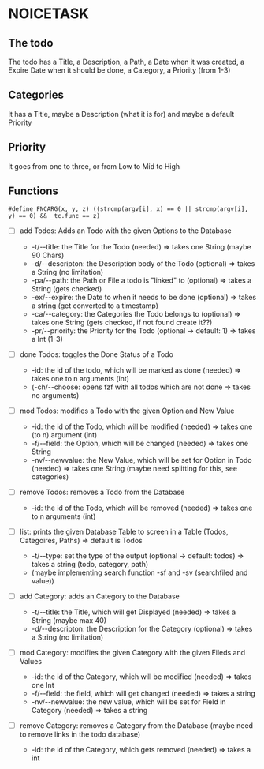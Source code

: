 # NOICETASK

## The todo

The todo has a Title, a Description, a Path, a Date when it was created, a Expire Date when it should be done, a Category, a Priority (from 1-3)

## Categories

It has a Title, maybe a Description (what it is for) and maybe a default Priority

## Priority

It goes from one to three, or from Low to Mid to High

## Functions

```
#define FNCARG(x, y, z) ((strcmp(argv[i], x) == 0 || strcmp(argv[i], y) == 0) && _tc.func == z)
```

- [ ]  add Todos: Adds an Todo with the given Options to the Database
    * -t/--title: the Title for the Todo (needed) => takes one String (maybe 90 Chars)
    * -d/--descripton: the Description body of the Todo (optional) => takes a String (no limitation)
    * -pa/--path: the Path or File a todo is "linked" to (optional) => takes a String (gets checked)
    * -ex/--expire: the Date to when it needs to be done (optional) => takes a string (get converted to a timestamp)
    * -ca/--category: the Categories the Todo belongs to (optional) => takes one String (gets checked, if not found create it??)
    * -pr/--priority: the Priority for the Todo (optional -> default: 1) => takes a Int (1-3)

- [ ]  done Todos: toggles the Done Status of a Todo
    * -id: the id of the todo, which will be marked as done (needed) => takes one to n arguments (int)
    * (-ch/--choose: opens fzf with all todos which are not done => takes no arguments)

- [ ] mod Todos: modifies a Todo with the given Option and New Value
    * -id: the id of the Todo, which will be modified (needed) => takes one (to n) argument (int)
    * -f/--field: the Option, which will be changed (needed) => takes one String
    * -nv/--newvalue: the New Value, which will be set for Option in Todo (needed) => takes one String (maybe need splitting for this, see categories)

- [ ] remove Todos: removes a Todo from the Database
    * -id: the id of the Todo, which will be removed (needed) => takes one to n arguments (int)

- [ ] list: prints the given Database Table to screen in a Table (Todos, Categoires, Paths) => default is Todos
    * -t/--type: set the type of the output (optional -> default: todos) => takes a string (todo, category, path)
    * (maybe implementing search function -sf and -sv (searchfiled and value))

- [ ] add Category: adds an Category to the Database
    * -t/--title: the Title, which will get Displayed (needed) => takes a String (maybe max 40)
    * -d/--descripton: the Description for the Category (optional) => takes a String (no limitation)

- [ ] mod Category: modifies the given Category with the given Fileds and Values
    * -id: the id of the Category, which will be modified (needed) => takes one Int
    * -f/--field: the field, which will get changed (needed) => takes a string
    * -nv/--newvalue: the new value, which will be set for Field in Category (needed) => takes a string

- [ ] remove Category: removes a Category from the Database (maybe need to remove links in the todo database)
    * -id: the id of the Category, which gets removed (needed) => takes a int

